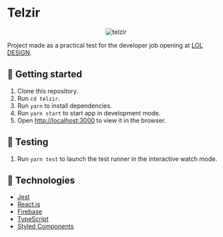 # Telzir

<p align="center">
  <img alt="telzir" src="https://user-images.githubusercontent.com/63938494/173661454-a0f51b85-b786-4fa6-bf14-b52a47765053.png">
</p>

Project made as a practical test for the developer job opening at [LOL DESIGN](https://www.loldesign.com.br/).

## 🤔 Getting started

1. Clone this repository.
2. Run `cd telzir`.
3. Run `yarn` to install dependencies.
4. Run `yarn start` to start app in development mode.
5. Open [http://localhost:3000](http://localhost:3000) to view it in the browser.

## 🧪 Testing

1. Run `yarn test` to launch the test runner in the interactive watch mode.

## 🚀 Technologies

- [Jest](https://jestjs.io/)
- [React.js](https://reactjs.org/)
- [Firebase](https://firebase.google.com/)
- [TypeScript](https://www.typescriptlang.org/)
- [Styled Components](https://styled-components.com/) 
